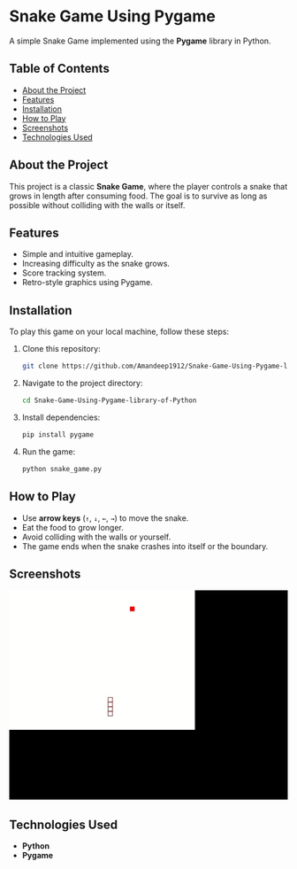 # Snake Game Using Pygame

A simple Snake Game implemented using the **Pygame** library in Python.

## Table of Contents
- [About the Project](#about-the-project)
- [Features](#features)
- [Installation](#installation)
- [How to Play](#how-to-play)
- [Screenshots](#screenshots)
- [Technologies Used](#technologies-used)

## About the Project
This project is a classic **Snake Game**, where the player controls a snake that grows in length after consuming food. The goal is to survive as long as possible without colliding with the walls or itself.

## Features
- Simple and intuitive gameplay.
- Increasing difficulty as the snake grows.
- Score tracking system.
- Retro-style graphics using Pygame.

## Installation
To play this game on your local machine, follow these steps:

1. Clone this repository:
   ```sh
   git clone https://github.com/Amandeep1912/Snake-Game-Using-Pygame-library-of-Python.git
   ```
2. Navigate to the project directory:
   ```sh
   cd Snake-Game-Using-Pygame-library-of-Python
   ```
3. Install dependencies:
   ```sh
   pip install pygame
   ```
4. Run the game:
   ```sh
   python snake_game.py
   ```

## How to Play
- Use **arrow keys** (`↑`, `↓`, `←`, `→`) to move the snake.
- Eat the food to grow longer.
- Avoid colliding with the walls or yourself.
- The game ends when the snake crashes into itself or the boundary.

## Screenshots
![Screenshots of game](https://github.com/Amandeep1912/Snake-Game-Using-Pygame-library-of-Python/blob/main/Snake%202022-01-21%2010-56-53%20-%20frame%20at%200m18s.jpg)
## Technologies Used
- **Python**
- **Pygame**
